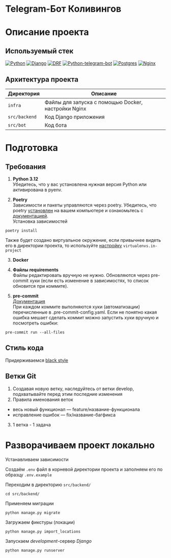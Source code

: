 # Telegram-Бот Коливингов

# Описание проекта

## Используемый стек
[![Python][Python-badge]][Python-url]
[![Django][Django-badge]][Django-url]
[![DRF][DRF-badge]][DRF-url]
[![Python-telegram-bot][Python-telegram-bot-badge]][Python-telegram-bot-url]
[![Postgres][Postgres-badge]][Postgres-url]
[![Nginx][Nginx-badge]][Nginx-url]
## Архитектура проекта

| Директория    | Описание                                                |
|---------------|---------------------------------------------------------|
| `infra`       | Файлы для запуска с помощью Docker, настройки Nginx     |
| `src/backend` | Код Django приложения                                   |
| `src/bot`     | Код бота                                                |

# Подготовка

## Требования
1. **Python 3.12**  
Убедитесь, что у вас установлена нужная версия Python или активирована в pyenv.

2. **Poetry**  
Зависимости и пакеты управляются через poetry. Убедитесь, что poetry [установлен](https://python-poetry.org/docs/#installing-with-the-official-installer) на вашем компьютере и ознакомьтесь с [документацией](https://python-poetry.org/docs/basic-usage/).  
Установка зависимостей
```
poetry install
```
Также будет создано виртуальное окружение, если привычнее видеть его в директории проекта, то используйте [настройку](https://python-poetry.org/docs/configuration/#adding-or-updating-a-configuration-setting) `virtualenvs.in-project`  

3. **Docker**

4. **Файлы requirements**  
Файлы редактировать вручную не нужно. Обновляются через pre-commit хуки (если есть изменение в зависимостях, то список обновится при коммите).

5. **pre-commit**  
[Документация](https://pre-commit.com/)  
При каждом коммите выполняются хуки (автоматизации) перечисленные в .pre-commit-config.yaml. Если не понятно какая ошибка мешает сделать коммит можно запустить хуки вручную и посмотреть ошибки:
```shell
pre-commit run --all-files
```

## Стиль кода
Придерживаемся [black style](https://black.readthedocs.io/en/stable/the_black_code_style/current_style.html)

## Ветки Git
1. Создавая новую ветку, наследуйтесь от ветки develop, подхватывайте перед этим последние изменения
2. Правила именования веток  
- весь новый функционал — feature/название-функционала  
- исправление ошибок — fix/название-багфикса
3. 1 ветка - 1 задача

# Разворачиваем проект локально

Устанавливаем зависимости  

Создаём `.env` файл в корневой директории проекта и заполняем его по образцу `.env.example`  

Переходим в директорию `src/backend/`
```shell
cd src/backend/
```
Применяем миграции
```shell
python manage.py migrate
```
Загружаем фикстуры (локации)
```shell
python manage.py import_locations
```
Запускаем *development*-сервер *Django*
```shell
python manage.py runserver
```

<!-- MARKDOWN LINKS & BADGES -->

[Python-url]: https://www.python.org/

[Python-badge]: https://img.shields.io/badge/Python-376f9f?style=for-the-badge&logo=python&logoColor=white

[Django-url]: https://github.com/django/django

[Django-badge]: https://img.shields.io/badge/Django-0c4b33?style=for-the-badge&logo=django&logoColor=white

[DRF-url]: https://github.com/encode/django-rest-framework

[DRF-badge]: https://img.shields.io/badge/DRF-a30000?style=for-the-badge

[Python-telegram-bot-url]: https://github.com/python-telegram-bot/python-telegram-bot

[Python-telegram-bot-badge]: https://img.shields.io/badge/python--telegram--bot-4b8bbe?style=for-the-badge

[Postgres-url]: https://www.postgresql.org/

[Postgres-badge]: https://img.shields.io/badge/postgres-306189?style=for-the-badge&logo=postgresql&logoColor=white

[Nginx-url]: https://nginx.org

[Nginx-badge]: https://img.shields.io/badge/nginx-009900?style=for-the-badge&logo=nginx&logoColor=white
